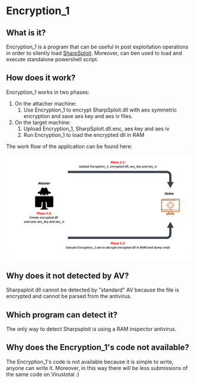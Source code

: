 # Encryption\_1

## What is it?

Encryption\_1 is a program that can be useful in post exploitation operations in order to silently load [SharpSploit](https://github.com/cobbr/SharpSploit). Moreover, can ben used to load and execute standalone powershell script.

## How does it work?

Encryption_1 works in two phases:

1. On the attacher machine:
	1. Use Encryption\_1 to encrypt SharpSploit.dll with aes symmetric encryption and save aes key and aes iv files.
2. On the target machine:
	1. Upload Encryption\_1, SharpSploit.dll.enc, aes key and aes iv
	2. Run Encryption\_1 to load the encrypted dll in RAM

The work flow of the application can be found here:

![Work flow](./images/work_flow.png)

## Why does it not detected by AV?

Sharpsploit dll cannot be detected by "standard" AV because the file is encrypted and cannot be parsed from the antivirus.

## Which program can detect it?

The only way to detect Sharpsploit is using a RAM inspector antivirus.

## Why does the Encryption\_1's code not available?

The Encryption\_1's code is not available because it is simple to write, anyone can write it. Moreover, in this way there will be less submissions of the same code on Virustotal :)
